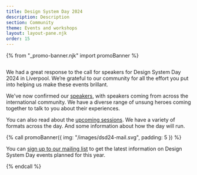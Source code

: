 ```yaml
---
title: Design System Day 2024
description: Description
section: Community
theme: Events and workshops
layout: layout-pane.njk
order: 15
---
```


{% from "_promo-banner.njk" import promoBanner %}

<img class="app-image--no-border govuk-!-margin-bottom-9" src="/images/dsd24-24.svg" alt="" role="presentation">

<p class="govuk-!-font-size-24">
We had a great response to the call for speakers for Design System Day 2024 in Liverpool. We’re grateful to our community for all the effort you put into helping us make these events brillant.  
</p>

We've now confirmed our [speakers](/community/design-system-day-2024/speaker-information), with speakers coming from across the international community. We have a diverse range of unsung heroes coming together to talk to you about their experiences.

You can also read about the [upcoming sessions](/community/design-system-day-2024/session-information). We have a variety of formats across the day. And some information about how the day will run.

{% call promoBanner({
  img: "/images/dsd24-mail.svg",
  padding: 5
}) %}

  <p>
    You can <a class="govuk-link" href="https://mailchi.mp/707ce8dec373/get-updated-by-email-govuk-design-system">sign up to our mailing list</a> to get the latest information on Design System Day events planned for this year.
  </p>
{% endcall %}
